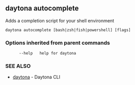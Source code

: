 ## daytona autocomplete

Adds a completion script for your shell environment

```
daytona autocomplete [bash|zsh|fish|powershell] [flags]
```

### Options inherited from parent commands

```
      --help   help for daytona
```

### SEE ALSO

- [daytona](daytona.md) - Daytona CLI
